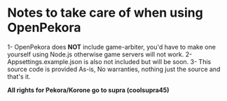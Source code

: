 # Notes to take care of when using OpenPekora

1- OpenPekora does **NOT** include game-arbiter, you'd have to make one yourself using Node.js otherwise game servers will not work.
2- Appsettings.example.json is also not included but will be soon.
3- This source code is provided As-is, No warranties, nothing just the source and that's it.

**All rights for Pekora/Korone go to supra (coolsupra45)**
